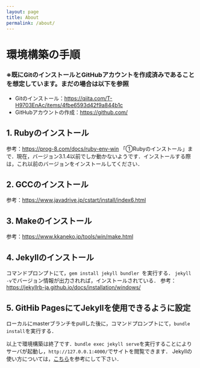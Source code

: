 ```yaml
---
layout: page
title: About
permalink: /about/
---
```

<!--
## Theme Monos
> Simple and lightweight theme for Jekyll

### Features
- Responsive.
- Syntax Highlight
- Most optimized theme for tech blog.
- Lightweight with minimum stylesheet.
- Easy to customize.
- Offers category menu.

### _config.yml
> Code block will look like this.
```yml
highlighter-theme: monokai //you can change your syntax color scheme.
date_format: "%Y-%M-%D" //and date format.
```

### Screenshots
#### Page
![alt text](/public/img/screenshot-1.png)
#### Articles
![alt text](/public/img/screenshot-2.png)
#### Page - Mobile
![alt text](/public/img/screenshot-m1.png)
#### Page - Articles
![alt text](/public/img/screenshot-m2.png)
-->

# 環境構築の手順
### ※既にGitのインストールとGitHubアカウントを作成済みであることを想定しています。まだの場合は以下を参照
- Gitのインストール：https://qiita.com/T-H9703EnAc/items/4fbe6593d42f9a844b1c
- GitHubアカウントの作成：https://github.com/

## 1. Rubyのインストール
参考：https://prog-8.com/docs/ruby-env-win
「①Rubyのインストール」まで．現在，バージョン3.1.4以前でしか動かないようです．インストールする際は，これ以前のバージョンをインストールしてください．

## 2. GCCのインストール
参考：https://www.javadrive.jp/cstart/install/index6.html

## 3. Makeのインストール
参考：https://www.kkaneko.jp/tools/win/make.html

## 4. Jekyllのインストール
コマンドプロンプトにて，`gem install jekyll bundler `を実行する．
`jekyll -v`でバージョン情報が出力されれば，インストールされている．
参考：https://jekyllrb-ja.github.io/docs/installation/windows/

## 5. GitHib PagesにてJekyllを使用できるように設定
ローカルにmasterブランチをpullした後に，コマンドプロンプトにて，`bundle install`を実行する．

以上で環境構築は終了です．`bundle exec jekyll serve`を実行することによりサーバが起動し，`http://127.0.0.1:4000/`でサイトを閲覧できます．
Jekyllの使い方については，[こちら](https://e-joint.jp/blog/329)を参考にして下さい．

